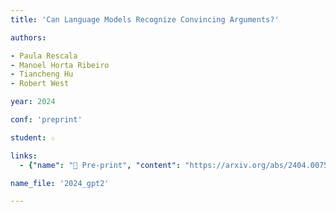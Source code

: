 ```yaml
---
title: 'Can Language Models Recognize Convincing Arguments?'

authors:

- Paula Rescala
- Manoel Horta Ribeiro
- Tiancheng Hu
- Robert West

year: 2024

conf: 'preprint'

student: ☆

links:
  - {"name": "📄 Pre-print", "content": "https://arxiv.org/abs/2404.00750"}

name_file: '2024_gpt2'

---
```



